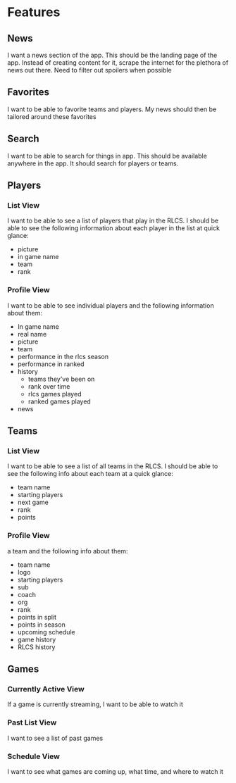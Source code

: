 # Features
## News
I want a news section of the app. This should be the landing page of the app. Instead of creating content for it, scrape 
the internet for the plethora of news out there. Need to filter out spoilers when possible

## Favorites
I want to be able to favorite teams and players. My news should then be tailored around these favorites

## Search
I want to be able to search for things in app. This should be available anywhere in the app. It should search for players
or teams.

## Players
### List View
I want to be able to see a list of players that play in the RLCS. I should be able to see the following information
about each player in the list at quick glance:
- picture
- in game name
- team
- rank

### Profile View
I want to be able to see individual players and the following information about them:
- In game name
- real name
- picture
- team
- performance in the rlcs season
- performance in ranked
- history
  - teams they've been on
  - rank over time
  - rlcs games played
  - ranked games played
- news

## Teams
### List View
I want to be able to see a list of all teams in the RLCS. I should be able to see the following info about each team at
a quick glance:
- team name
- starting players
- next game
- rank
- points

### Profile View
a team and the following info about them:
- team name
- logo
- starting players
- sub
- coach
- org
- rank
- points in split
- points in season
- upcoming schedule
- game history
- RLCS history

## Games
### Currently Active View
If a game is currently streaming, I want to be able to watch it

### Past List View
I want to see a list of past games

### Schedule View
I want to see what games are coming up, what time, and where to watch it